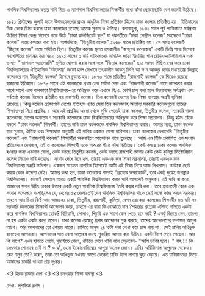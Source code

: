 পাবলিক বিশ্ববিদ্যালয় করার দাবি নিয়ে ৩ ন্যাশনাল বিশ্ববিদ্যালয়ের শিক্ষার্থীর মধ্যে কাঁদা ছোড়াছোড়ি বেশ জমেই উঠেছে।

১৮৪১ খ্রিস্টাব্দের জুলাই মাসে উপমহাদেশের প্রথম আধুনিক শিক্ষা প্রতিষ্ঠান হিসেব ঢাকা কলেজ প্রতিষ্ঠিত হয়। ইতিহাসের দিক থেকে চিন্তা করলে ঢাকা কলেজের রয়েছে অনেক সুনাম ও ঐতিহ্য। বলাবাহুল্য, ১৮৪১ সালে পূর্ব পাকিস্তানে সর্বপ্রথম ইংলিশ শিক্ষা কেন্দ্র হিসেবে গড়ে উঠে "ঢাকা কলিজিয়েট স্কুল" যা পরবর্তীতে "ঢাকা সেন্ট্রাল কলেজ" সংক্ষেপে "ঢাকা কলেজ" নামে রুপান্তর করা হয়।
অপরদিকে, "তিতুমীর কলেজ" ১৯৬৮ সালে প্রতিষ্ঠিত হয়। সে সময় কলেজটি "জিন্নাহ কলেজ" নামে পরিচিত ছিল। তিতুমীর কলেজ মূলত তৎকালীন "জগন্নাথ কলেজের" একটি ডিগ্রি শাখা হিসেবে মহাখালীতে স্থানান্তর করা হয়। 
১৯৭১ সালের ১ মার্চ পাকিস্তানের সামরিক জান্তা ইয়াহিয়া খান রেডিও-টেলিভিশনে এক ভাষণে "ন্যাশনাল অ্যাসেম্বলি" স্থগিত ঘোষণা করার সঙ্গে সঙ্গে "জিন্নাহ কলেজের" ছাত্র সংসদ মিছিল বের করে ঢাকা বিশ্ববিদ্যালয়ের ঐতিহাসিক 'বটতলায়' জড়ো হলে সেখানে তৎকালীন ডাকসু ভিপি আ স ম আবদুর রবের মধ্যস্থতায় জিন্নাহ্ কলেজের নাম 'তিতুমীর কলেজ' হিসেবে চূড়ান্ত হয়।
১৮৭৩ সালে প্রতিষ্ঠিত "রাজশাহী কলেজ" কে ঘিরেও রয়েছে হাজারো ইতিহাস। ১৮৭৮ সালে এই কলেজকে প্রথম গ্রেড মর্যাদা দেয়া এবং “রাজশাহী কলেজ” নামে নামকরণ করার সাথে সাথে একে কলকাতা বিশ্ববিদ্যালয়-এর অধিভুক্ত করে এখানে বি.এ. কোর্স চালু করা হলে উত্তরবঙ্গের সর্বপ্রথম এবং সর্বশ্রেষ্ঠ কলেজ হিসেবে প্রতিষ্ঠিত হয় রাজশাহী কলেজ।
তিন কলেজই দেশের উচ্চ শিক্ষা ব্যবস্থায় অগ্রণী ভূমিকা রেখেছে। কিন্তু বর্তমান প্রেক্ষাপটে দেশের ইতিহাস খ্যাত সেরা তিন কলেজসহ 
অন্যান্য সরকারি কলেজগুলো তাদের শিক্ষাব্যবস্থা নিয়ে প্রশ্নবিদ্ধ । আর এই প্রশ্নবিদ্ধ অবস্থা থেকে মুক্তি পেতেই ঢাকা কলেজ, তিতুমীর কলেজ, সরকারি বাংলা কলেজসহ দেশের অন্যতম ৭ সরকারি কলেজকে ঢাকা বিশ্ববিদ্যালয়ের অধিভুক্ত করে শিক্ষা মন্ত্রনালয়।
কিন্তু হঠাৎ বেঁকে বসলো "ঢাকা কলেজ" শিক্ষার্থী। তাদের দাবি ঢাকা কলেজকে পাবলিক বিশ্ববিদ্যালয় করার। আমার মতে, ঢাকা কলেজ 
তার সুনাম, ঐতিহ্য এবং শিক্ষাধারা অনুযায়ী এই দাবির একজন যোগ্য দাবিদার। ঢাকা কলেজের দেখাদেখি "তিতুমীর কলেজ" এবং 
"রাজশাহী কলেজ" শিক্ষার্থীরা অনলাইনে আন্দোলন গড়ে তুলেছে ।
আজ এন টিভি প্রকাশিত এক সংবাদ প্রতিবেদনে দেখলাম, এই ৩ কলেজের শিক্ষার্থী একে অপরের গাঁয়ে কাঁদা ছিটাচ্ছে। কেউ বলছে ঢাকা কলেজ পাবলিক হওয়ার জন্য একমাত্র যোগ্য, কেউ বলছে তিতুমীর কলেজ, কেউ বলছে রাজশাহী আবার কেউ কেউ কুমিল্লা 
ভিক্টোরিয়ান কলেজ নিয়েও দাবি করেছে।
সংবাদ দেখে মনে হল, তারাই একএক জন শিক্ষা মন্ত্রনালয়, তারাই একএক জন বিশ্ববিদ্যালয় মঞ্জরি কমিশন।
একজন সচেতন নাগরিক হিসেবেই আমি এই বিষয় নিয়ে আজ লিখলাম। কাউকে ছোট করার কোন উদ্দেশ্য নেই।
আমার কথা হল, ঢাকা কলেজের পাশেই "প্রাচ্যের অক্সফোর্ড", তার একটু দুরেই জগন্নাথ বিশ্ববিদ্যালয়। কাজেই সেখানে আরও একটি পাবলিক বিশ্ববিদ্যালয় করার দাবি আসলেই অমূলক।
এই দাবি না করে, আমাদের সবার উচিৎ ঢাকার উত্তরে একটি নতুন পাবলিক বিশ্ববিদ্যালয় তৈরি করার দাবি করা। তবে প্রধানমন্ত্রী কোন এক সংবাদ সম্মেলনে বলেছিলেন যে, দেশের ৬৪ জেলাতেই যেন পাবলিক বিশ্ববিদ্যালয় থাকে সেই লক্ষে কাজ করবে সরকার। তাহলে আর চিন্তা কি?
আর আজকের ঢাকা, তিতুমীর, রাজশাহী, কুমিল্লা, বেগম রোকেয়া কলেজের শিক্ষার্থীর মত যদি সব সরকারি কলেজের শিক্ষার্থী আন্দোলন করে, তাহলে এর দ্বারা কি বোঝাতে চান ?শহরের প্রত্যেক 
ওলিতে গলিতে একটা করে পাবলিক বিশ্ববিদ্যালয় হোক? বিরিয়ানি, পোলাও, খিচুরি এক সাথে কেন খেতে হবে ভাই ? একটু জিরায় নেন, তারপর না হয় একটা একটা করে খাবেন। ঢাকা কলেজ যেহেতু প্রথম আন্দোলন শুরু করছে, তাদের আন্দোলনের ফলাফল আসুক আগে। আর আপনাদের তো পোয়ায় বারো। ঢাবিতে মানুষ ২৪ ঘন্টা পড়া লেখা করে চান্স পায় না। সেই ঢাবির অধিভুক্ত হয়েছেন আপনারা। আপনাদের সাত বেলা আল্লাহর কাছে শুকরিয়া আদায় করা উচিৎ।
একটা ট্যাগ পেয়ে গেছেন। আর কি লাগে? এখন হাগতে গেলে, ঘুমাইতে গেলে, খাইতে গেলে খালি বলে বেড়াবেন- "আমি ঢাবির ছাত্র। " বাহ !!! কি চমৎকার শোনাবে তাই না ?
ও হ্যাঁ, হোম ইকোনোমিক্সের আপুরা অনেক জোস। ঢাবির অরিজিনাল আপুদের থেকেও। কেন বলুন তো? কারণ, তারা তো অধিভুক্ত হওয়ার আগে থেকেই ঢাবির ট্যাগ লাগায় ঘুরে বেড়ায়। 
এত ঢাবিয়ানদের ভিড়ে আমাদের চাকরি পাওয়া প্রায় দুঃষ্কর।

<3 হিরক রাজার দেশ <3 
<3 চমৎকার শিক্ষা ব্যবস্থা <3

লেখা- মুশফিক রুপম ।
